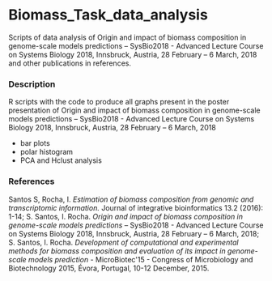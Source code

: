 # Biomass_Task_data_analysis
Scripts of data analysis of Origin and impact of biomass composition in genome-scale models predictions – SysBio2018 - Advanced Lecture Course on Systems Biology 2018, Innsbruck, Austria, 28 February – 6 March, 2018 and other publications in references.

### Description
R scripts with the code to produce all graphs present in the poster presentation of Origin and impact of biomass composition in genome-scale models predictions – SysBio2018 - Advanced Lecture Course on Systems Biology 2018, Innsbruck, Austria, 28 February – 6 March, 2018

- bar plots
- polar histogram
- PCA and Hclust analysis

### References
Santos S, Rocha, I. *Estimation of biomass composition from genomic and transcriptomic information.* Journal of integrative bioinformatics 13.2 (2016): 1-14;
S. Santos, I. Rocha. *Origin and impact of biomass composition in genome-scale models predictions* – SysBio2018 - Advanced Lecture Course on Systems Biology 2018, Innsbruck, Austria, 28 February – 6 March, 2018;
S. Santos, I. Rocha. *Development of computational and experimental methods for biomass composition and evaluation of its impact in genome-scale models prediction* - MicroBiotec'15 - Congress of Microbiology and Biotechnology 2015, Évora, Portugal, 10-12 December, 2015.


